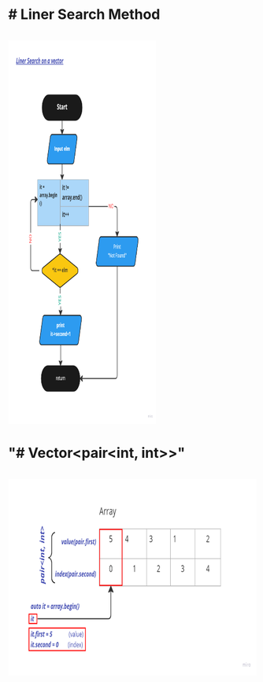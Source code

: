<p><h1># Liner Search Method</h1></p></br>
<img src = "image_2022-10-07_11-32-19.png" width = "300" height = "780" title = "Liner_Search">

<p><h1>"# Vector&lt;pair&lt;int, int&gt;&gt;" </h1></p></br>
<img src = "image_2022-10-07_11-46-22.png" width = "700" height = "400" title = "Liner_Search">
